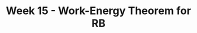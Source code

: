 ---
title: Week 15 - Work-Energy Theorem for RB
contents:
  - date: 2025-04-21
    items:
      - type: lecture
        topics:
          - No Class

  - date: 2025-04-23
    items:
      - type: lecture
        topics:
          - Work-Energy Theorem for RB
      - type: problem_set
        title: Set 22 - Work-Energy Theorem for RB
        description: Work-Energy Theorem for RB
        link: "https://drive.google.com/file/d/1KpQ6sQ7p7xIcSjHCd8yObJM8xBF1IQub/view?usp=sharing"
---